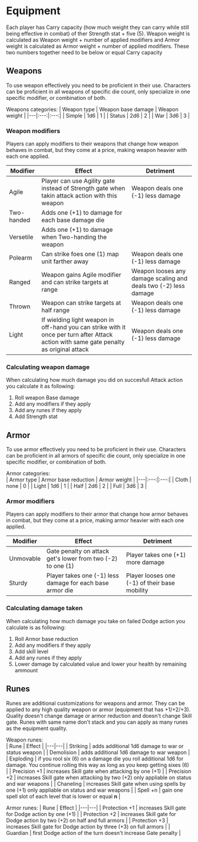 # Equipment

Each player has Carry capacity (how much weight they can carry while still being effective in combat) of ther Strength stat + five (5). Weapon weight is calculated as Weapon weight + number of applied modifiers and Armor weight is calculated as Armor weight + number of applied modifiers. These two numbers together need to be below or equal Carry capacity

## Weapons

To use weapon effectively you need to be proficient in their use. Characters can be proficient in all weapons of specific die count, only specialize in one specific modifier, or combination of both.

Weapons categories:
| Weapon type | Weapon base damage | Weapon weight |
|---|:---:|:---:|
| Simple | 1d6 | 1 |
| Status | 2d6 | 2 |
| War | 3d6 | 3 |

### Weapon modifiers

Players can apply modifiers to their weapons that change how weapon behaves in combat, but they come at a price, making weapon heavier with each one applied.

| Modifier | Effect | Detriment |
|---|---|---|
| Agile | Player can use Agility gate instead of Strength gate when takin attack action with this weapon | Weapon deals one (-1) less damage |
| Two-handed | Adds one (+1) to damage for each base damage die |
| Versetile | Adds one (+1) to damage when Two-handing the weapon |
| Polearm | Can strike foes one (1) map unit farther away | Weapon deals one (-1) less damage |
| Ranged | Weapon gains Agile modifier and can strike targets at range | Weapon looses any damage scaling and deals two (-2) less damage |
| Thrown | Weapon can strike targets at half range | Weapon deals one (-1) less damage |
| Light | If wielding light weapon in off-hand you can strike with it once per turn after Attack action with same gate penalty as original attack | Weapon deals one (-1) less damage |

### Calculating weapon damage

When calculating how much damage you did on succesfull Attack action you calculate it as following:  
1. Roll weapon Base damage
2. Add any modifiers if they apply
3. Add any runes if they apply
4. Add Strength stat

## Armor

To use armor effectively you need to be proficient in their use. Characters can be proficient in all armors of specific die count, only specialize in one specific modifier, or combination of both.

Armor categories:  
| Armor type | Armor base reduction | Armor weight |
|---|:---:|:---:|
| Cloth | none | 0 |
| Light | 1d6 | 1 |
| Half | 2d6 | 2 |
| Full | 3d6 | 3 |

### Armor modifiers

Players can apply modifiers to their armor that change how armor behaves in combat, but they come at a price, making armor heavier with each one applied.

| Modifier | Effect | Detriment |
|---|---|---|
| Unmovable | Gate penalty on attack get's lower from two (-2) to one (1) | Player takes one (+1) more damage |
| Sturdy | Player takes one (-1) less damage for each base armor die | Player looses one (-1) of their base mobility |

### Calculating damage taken

When calculating how much damage you take on failed Dodge action you calculate is as following:  
1. Roll Armor base reduction
2. Add any modifiers if they apply
3. Add skill level
4. Add any runes if they apply
5. Lower damage by calculated value and lower your health by remaining ammount

## Runes

Runes are additional customizations for weapons and armor. They can be applied to any high quality weapon or armor (equipment that has +1/+2/+3). Quality doesn't change damage or armor reduction and doesn't change Skill gate. Runes with same name don't stack and you can apply as many runes as the equipment quality.

Weapon runes:  
| Rune | Effect |
|---|---|
| Striking | adds additional 1d6 damage to war or status weapon |
| Demolision | adds additional 1d6 damage to war weapon |
| Exploding | if you rool six (6) on a damage die you roll additional 1d6 for damage. You continue rolling this way as long as you keep getting sixes (6) |
| Precision +1 | increases Skill gate when attacking by one (+1) |
| Precision +2 | increases Skill gate when attacking by two (+2) only appliable on status and war weapons |
| Chaneling | increases Skill gate when using spells by one (+1)  only appliable on status and war weapons |
| Spell +n | gain one spell slot of each level that is lower or equal **n** |

Armor runes:
| Rune | Effect |
|---|---|
| Protection +1 | increases Skill gate for Dodge action by one (+1) |
| Protection +2 | increases Skill gate for Dodge action by two (+2) on half and full armors |
| Protection +3 | increases Skill gate for Dodge action by three (+3) on full armors |
| Guardian | first Dodge action of the turn doesn't increase Gate penalty |